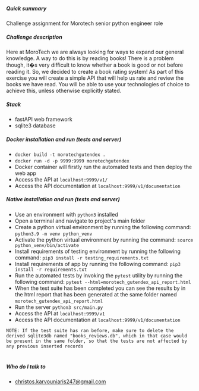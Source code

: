 ##### Quick summary
Challenge assignment for Morotech senior python engineer role

#####  Challenge description
Here at MoroTech we are always looking for ways to expand our general knowledge. A way to do this is
by reading books! There is a problem though, it�s very difficult to know whether a book is good or not
before reading it. So, we decided to create a book rating system! As part of this exercise you will create a
simple API that will help us rate and review the books we have read. You will be able to use your
technologies of choice to achieve this, unless otherwise explicitly stated.

#####  Stack 
* fastAPI web framework
* sqlite3 database

##### Docker installation and run (tests and server)
* `docker build -t morotechgutendex .`
* `docker run -d -p 9999:9999 morotechgutendex`
* Docker container will firstly run the automated tests and then deploy the web app
* Access the API at `localhost:9999/v1/`
* Access the API documentation at `localhost:9999/v1/documentation`


#####  Native installation and run (tests and server)
* Use an environment with `python3` installed
* Open a terminal and navigate to project's main folder
* Create a python virtual environment by running the following command:
`python3.9 -m venv python_venv`
* Activate the python virtual environment by running the command:
`source python_venv/bin/activate`
* Install requirements of testing environment by running the following command:
`pip3 install -r testing_requirements.txt`
* Install requirements of app by running the following command:
`pip3 install -r requirements.txt`
* Run the automated tests by invoking the `pytest` utility by running the following command:
`pytest --html=morotech_gutendex_api_report.html`
* When the test suite has been completed you can see the results by in the html report that has been generated at the same folder named `morotech_gutendex_api_report.html`
*  Run the server `python3 src/main.py`
*  Access the API at `localhost:9999/v1`
*  Access the API documentation at `localhost:9999/v1/documentation`





`
NOTE:
If the test suite has ran before, make sure to delete the derived sqlite3db named "books_reviews.db",
which in that case would be present in the same folder, so that the tests are not affected by any previous inserted records
`

#
#####  Who do I talk to  
* christos.karvouniaris247@gmail.com